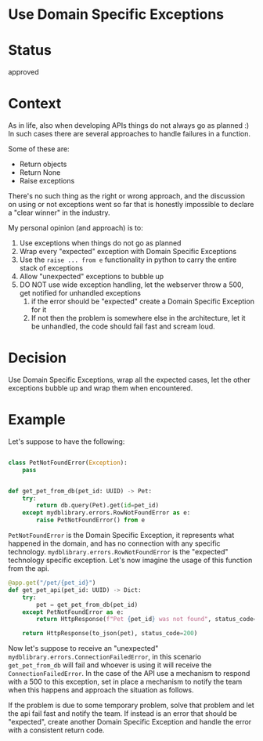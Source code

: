 # Use Domain Specific Exceptions

# Status

approved

# Context

As in life, also when developing APIs things do not always go as planned :)
In such cases there are several approaches to handle failures in a function.

Some of these are:

* Return objects
* Return None
* Raise exceptions

There's no such thing as the right or wrong approach, and the discussion on using or not exceptions went so far that is
honestly impossible to declare a "clear winner" in the industry.

My personal opinion (and approach) is to:

1. Use exceptions when things do not go as planned
2. Wrap every "expected" exception with Domain Specific Exceptions
3. Use the `raise ... from e` functionality in python to carry the entire stack of exceptions
4. Allow "unexpected" exceptions to bubble up
5. DO NOT use wide exception handling, let the webserver throw a 500, get notified for unhandled exceptions
    1. if the error should be "expected" create a Domain Specific Exception for it
    2. If not then the problem is somewhere else in the architecture, let it be unhandled, the code should fail fast and
       scream loud.

# Decision

Use Domain Specific Exceptions, wrap all the expected cases, let the other exceptions bubble up and wrap them when
encountered.

# Example

Let's suppose to have the following:

```python

class PetNotFoundError(Exception):
    pass


def get_pet_from_db(pet_id: UUID) -> Pet:
    try:
        return db.query(Pet).get(id=pet_id)
    except mydblibrary.errors.RowNotFoundError as e:
        raise PetNotFoundError() from e
```

`PetNotFoundError` is the Domain Specific Exception, it represents what happened in the domain, and has no connection
with any specific technology.
`mydblibrary.errors.RowNotFoundError` is the "expected" technology specific exception.
Let's now imagine the usage of this function from the api.

```python
@app.get("/pet/{pet_id}")
def get_pet_api(pet_id: UUID) -> Dict:
    try:
        pet = get_pet_from_db(pet_id)
    except PetNotFoundError as e:
        return HttpResponse(f"Pet {pet_id} was not found", status_code=404)

    return HttpResponse(to_json(pet), status_code=200)
```

Now let's suppose to receive an "unexpected" `mydblibrary.errors.ConnectionFailedError`, in this
scenario `get_pet_from_db` will fail and whoever is using it will receive the `ConnectionFailedError`.
In the case of the API use a mechanism to respond with a 500 to this exception, set in place a mechanism to notify the
team when this happens and approach the situation as follows.

If the problem is due to some temporary problem, solve that problem and let the api fail fast and notify the team.
If instead is an error that should be "expected", create another Domain Specific Exception and handle the error with a
consistent return code.
